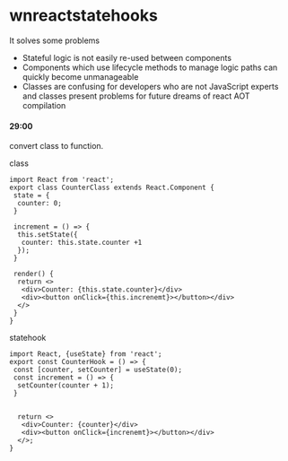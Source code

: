 # wnreactstatehooks
It solves some problems
- Stateful logic is not easily re-used between components
- Components which use lifecycle methods to manage logic paths can quickly become unmanageable
- Classes are confusing for developers who are not JavaScript experts and classes present problems for future dreams of react
 AOT compilation


#### 29:00
convert class to function. 

class
```
import React from 'react';
export class CounterClass extends React.Component {
 state = {
  counter: 0;
 }
 
 increment = () => {
  this.setState({
   counter: this.state.counter +1
  });
 }
 
 render() {
  return <>
   <div>Counter: {this.state.counter}</div>
   <div><button onClick={this.increnemt}></button></div>
  </>
 }
}
```
statehook
```
import React, {useState} from 'react';
export const CounterHook = () => {
 const [counter, setCounter] = useState(0);
 const increment = () => {
  setCounter(counter + 1);
 }
 

  return <>
   <div>Counter: {counter}</div>
   <div><button onClick={increnemt}></button></div>
  </>;
}
```
